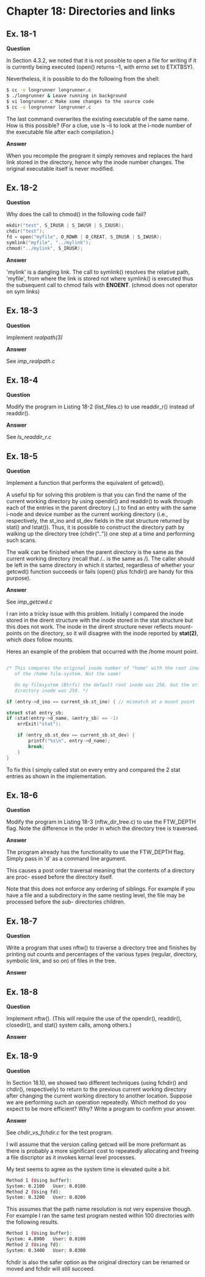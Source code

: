 # Chapter 18: Directories and links
## Ex. 18-1

**Question**

In Section 4.3.2, we noted that it is not possible to open a file for writing if it is
currently being executed (open() returns –1, with errno set to ETXTBSY).

Nevertheless, it is possible to do the following from the shell:

```bash
$ cc -o longrunner longrunner.c
$ ./longrunner & Leave running in background
$ vi longrunner.c Make some changes to the source code
$ cc -o longrunner longrunner.c
```

The last command overwrites the existing executable of the same name. How is this
possible? (For a clue, use ls –li to look at the i-node number of the executable file
after each compilation.)

**Answer**

When you recompile the program it simply removes and replaces the hard
link stored in the directory, hence why the inode number changes.
The original executable itself is never modified.

## Ex. 18-2

**Question**

Why does the call to chmod() in the following code fail?

```c
mkdir("test", S_IRUSR | S_IWUSR | S_IXUSR);
chdir("test");
fd = open("myfile", O_RDWR | O_CREAT, S_IRUSR | S_IWUSR);
symlink("myfile", "../mylink");
chmod("../mylink", S_IRUSR);
```

**Answer**

'mylink' is a dangling link. The call to symlink() resolves the
relative path, 'myfile', from where the link is stored not where
symlink() is executed thus the subsequent call to chmod fails with
**ENOENT**. (chmod does not operator on sym links)

## Ex. 18-3

**Question**

Implement *realpath(3)*

**Answer**

See *imp_realpath.c*

## Ex. 18-4

**Question**

Modify the program in Listing 18-2 (list_files.c) to use readdir_r()
instead of readdir().

**Answer**

See *ls_readdir_r.c*

## Ex. 18-5

**Question**

Implement a function that performs the equivalent of getcwd().

A useful tip for solving this problem is that you can find the name of the
current working directory by using opendir() and readdir() to walk through
each of the entries in the parent directory (..) to find an entry with the
same i-node and device number as the current working directory (i.e.,
respectively, the st_ino and st_dev fields in the stat structure returned
by stat() and lstat()). Thus, it is possible to construct the directory
path by walking up the directory tree (chdir(“..”)) one step at a time and
performing such scans.

The walk can be finished when the parent directory is the same as the current
working directory (recall that /.. is the same as /). The caller should be
left in the same directory in which it started, regardless of whether your
getcwd() function succeeds or fails (open() plus fchdir() are handy for this
purpose).

**Answer**

See *imp_getcwd.c*

I ran into a tricky issue with this problem. Initially I compared the inode
stored in the dirent structure with the inode stored in the stat structure
but this does not work. The inode in the dirent structure never reflects
mount-points on the directory, so it will disagree with the inode reported
by **stat(2)**, which *does* follow mounts.

Heres an example of the problem that occurred with the /home mount point.
```cpp

/* This compares the original inode number of "home" with the root inode
   of the /home file-system. Not the same!

   On my filesystem (Btrfs) the default root inode was 256. but the original
   directory inode was 259. */

if (entry->d_ino == current_sb.st_ino) { // mismatch at a mount point

struct stat entry_sb;
if (stat(entry->d_name, &entry_sb) == -1)
    errExit("stat");

    if (entry_sb.st_dev == current_sb.st_dev) {
        printf("%s\n", entry->d_name);
        break;
    }
}
```

To fix this I simply called stat on every entry and compared the 2 stat entries
as shown in the implementation.

## Ex. 18-6

**Question**

Modify the program in Listing 18-3 (nftw_dir_tree.c) to use the FTW_DEPTH flag. Note
the difference in the order in which the directory tree is traversed.

**Answer**

The program already has the functionality to use the FTW_DEPTH flag. Simply pass in
'd' as a command line argument.

This causes a post order traversal meaning that the contents of a directory are proc-
essed before the directory itself.

Note that this does not enforce any ordering of siblings. For example if you have a file
and a subdirectory in the same nesting level, the file may be processed before the sub-
directories children.

## Ex. 18-7

**Question**

Write a program that uses nftw() to traverse a directory tree and finishes by
printing out counts and percentages of the various types (regular, directory,
symbolic link, and so on) of files in the tree.

**Answer**



## Ex. 18-8

**Question**

Implement nftw(). (This will require the use of the opendir(), readdir(), closedir(), and
stat() system calls, among others.)

**Answer**



## Ex. 18-9

**Question**

In Section 18.10, we showed two different techniques (using fchdir() and chdir(),
respectively) to return to the previous current working directory after changing the
current working directory to another location. Suppose we are performing such an
operation repeatedly. Which method do you expect to be more efficient? Why?
Write a program to confirm your answer.

**Answer**

See *chdir_vs_fchdir.c* for the test program.

I will assume that the version calling getcwd will be more preformant as there
is probably a more significant cost to repeatedly allocating and freeing a file
discriptor as it invokes kernal level processes.

My test seems to agree as the system time is elevated quite a bit.

```bash
Method 1 (Using buffer):
System: 0.2100   User: 0.0100
Method 2 (Using fd):
System: 0.3200   User: 0.0200
```

This assumes that the path name resolution is not very expensive though. For example
I ran the same test program nested within 100 directories with the following results.

```bash
Method 1 (Using buffer):
System: 4.8900   User: 0.0100
Method 2 (Using fd):
System: 0.3400   User: 0.0300
```

fchdir is also the safer option as the original directory can be renamed or moved and
fchdir will still succeed.
